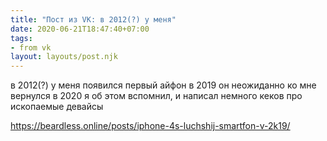 ```yaml
---
title: "Пост из VK: в 2012(?) у меня"
date: 2020-06-21T18:47:40+07:00
tags:
- from vk
layout: layouts/post.njk
---
```

в 2012(?) у меня появился первый айфон
в 2019 он неожиданно ко мне вернулся
в 2020 я об этом вспомнил, и написал немного кеков про ископаемые девайсы

https://beardless.online/posts/iphone-4s-luchshij-smartfon-v-2k19/
